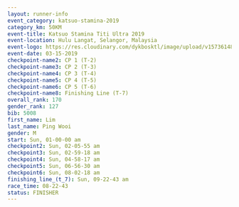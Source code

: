 ```yaml
---
layout: runner-info 
event_category: katsuo-stamina-2019 
category_km: 50KM 
event-title: Katsuo Stamina Titi Ultra 2019 
event-location: Hulu Langat, Selangor, Malaysia 
event-logo: https://res.cloudinary.com/dykbosktl/image/upload/v1573614825/Logo/Logo_p7ft6n.png
event-date: 03-15-2019 
checkpoint-name2: CP 1 (T-2) 
checkpoint-name3: CP 2 (T-3) 
checkpoint-name4: CP 3 (T-4) 
checkpoint-name5: CP 4 (T-5) 
checkpoint-name6: CP 5 (T-6) 
checkpoint-name8: Finishing Line (T-7) 
overall_rank: 170
gender_rank: 127
bib: 5008
first_name: Lim
last_name: Ping Wooi
gender: M
start: Sun, 01-00-00 am
checkpoint2: Sun, 02-05-55 am
checkpoint3: Sun, 02-59-18 am
checkpoint4: Sun, 04-58-17 am
checkpoint5: Sun, 06-56-30 am
checkpoint6: Sun, 08-02-18 am
finishing_line_(t_7): Sun, 09-22-43 am
race_time: 08-22-43
status: FINISHER
---
```

